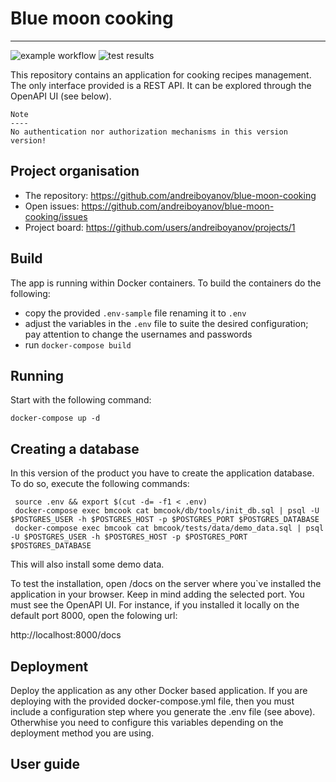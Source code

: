 # Blue moon cooking
-------------------

![example workflow](https://github.com/andreiboyanov/blue-moon-cooking/actions/workflows/python-app.yml/badge.svg)
![test results](https://gist.githubusercontent.com/andreiboyanov/e4998217decaff96c097bf27b31417bf/raw/0a5a820dc7d9b011209de625ab34d16af934ec56/badge.svg)


This repository contains an application for cooking recipes management. The only interface provided is a REST API. It can be explored through the OpenAPI UI (see below).


```
Note
----
No authentication nor authorization mechanisms in this version version!
```

## Project organisation

- The repository: https://github.com/andreiboyanov/blue-moon-cooking
- Open issues: https://github.com/andreiboyanov/blue-moon-cooking/issues
- Project board: https://github.com/users/andreiboyanov/projects/1

## Build

The app is running within Docker containers. To build the containers do the following:
- copy the provided `.env-sample` file renaming it to `.env`
- adjust the variables in the `.env` file to suite the desired configuration; pay attention to change the usernames and passwords
- run `docker-compose build`

## Running

Start with the following command:
```shell
docker-compose up -d
```

## Creating a database

In this version of the product you have to create the application database. 
To do so, execute the following commands:

```shell
 source .env && export $(cut -d= -f1 < .env)
 docker-compose exec bmcook cat bmcook/db/tools/init_db.sql | psql -U $POSTGRES_USER -h $POSTGRES_HOST -p $POSTGRES_PORT $POSTGRES_DATABASE
 docker-compose exec bmcook cat bmcook/tests/data/demo_data.sql | psql -U $POSTGRES_USER -h $POSTGRES_HOST -p $POSTGRES_PORT $POSTGRES_DATABASE
 ```
 This will also install some demo data.

To test the installation, open /docs on the server where you`ve installed the application in your browser. Keep in mind adding the selected port. You must see the OpenAPI UI.
For instance, if you installed it locally on the default port 8000, open the folowing url:

http://localhost:8000/docs

## Deployment

Deploy the application as any other Docker based application. 
If you are deploying with the provided docker-compose.yml file, then you must include a configuration step where you generate the .env file (see above). Otherwhise you need to configure this variables depending on the deployment method you are using. 

## User guide
